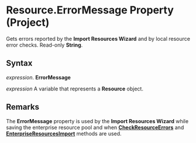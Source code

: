 
# Resource.ErrorMessage Property (Project)

Gets errors reported by the  **Import Resources Wizard** and by local resource error checks. Read-only **String**.


## Syntax

 _expression_. **ErrorMessage**

 _expression_ A variable that represents a **Resource** object.


## Remarks

The  **ErrorMessage** property is used by the **Import Resources Wizard** while saving the enterprise resource pool and when **[CheckResourceErrors](780cf9c8-078b-3707-f0e4-a468432c1ced.md)** and **[EnterpriseResourcesImport](58b92ff5-da61-07cc-daca-b56e4270a8a4.md)** methods are used.

